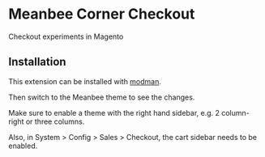 # Meanbee Corner Checkout

Checkout experiments in Magento

## Installation

This extension can be installed with [modman](https://github.com/colinmollenhour/modman).

Then switch to the Meanbee theme to see the changes.

Make sure to enable a theme with the right hand sidebar, e.g. 2 column-right or three columns.

Also, in System > Config > Sales > Checkout, the cart sidebar needs to be enabled.